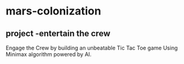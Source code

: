 # mars-colonization

## project -entertain the crew 

Engage the Crew by building an unbeatable Tic Tac Toe game Using Minimax algorithm powered by AI.


